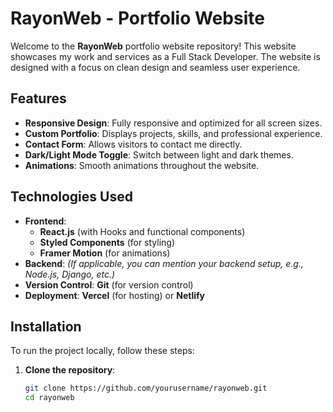 # RayonWeb - Portfolio Website

Welcome to the **RayonWeb** portfolio website repository! This website showcases my work and services as a Full Stack Developer. The website is designed with a focus on clean design and seamless user experience.

## Features
- **Responsive Design**: Fully responsive and optimized for all screen sizes.
- **Custom Portfolio**: Displays projects, skills, and professional experience.
- **Contact Form**: Allows visitors to contact me directly.
- **Dark/Light Mode Toggle**: Switch between light and dark themes.
- **Animations**: Smooth animations throughout the website.

## Technologies Used
- **Frontend**:
  - **React.js** (with Hooks and functional components)
  - **Styled Components** (for styling)
  - **Framer Motion** (for animations)
- **Backend**: *(If applicable, you can mention your backend setup, e.g., Node.js, Django, etc.)*
- **Version Control**: **Git** (for version control)
- **Deployment**: **Vercel** (for hosting) or **Netlify**

## Installation

To run the project locally, follow these steps:

1. **Clone the repository**:

   ```bash
   git clone https://github.com/yourusername/rayonweb.git
   cd rayonweb
